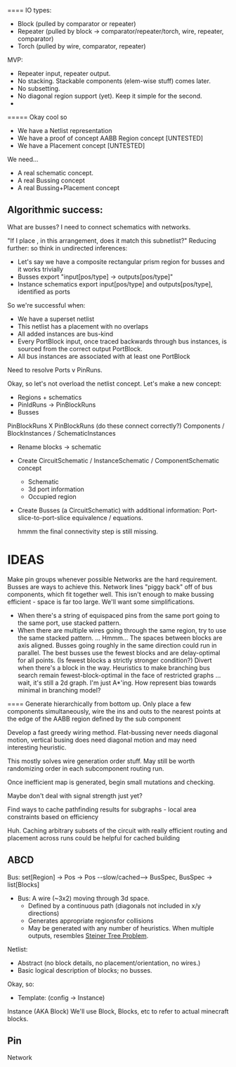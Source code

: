 ====
IO types:

- Block (pulled by comparator or repeater)
- Repeater (pulled by block -> comparator/repeater/torch, wire, repeater, comparator)
- Torch (pulled by wire, comparator, repeater)

MVP:
- Repeater input, repeater output.
- No stacking. Stackable components (elem-wise stuff) comes later.
- No subsetting.
- No diagonal region support (yet). Keep it simple for the second.
- 

=====
Okay cool so
- We have a Netlist representation
- We have a proof of concept AABB Region concept [UNTESTED]
- We have a Placement concept [UNTESTED]

We need...
- A real schematic concept.
- A real Bussing concept
- A real Bussing+Placement concept

Algorithmic success:
- 

What are busses?
I need to connect schematics with networks.

"If I place <these schematics inc busses>, in this arrangement, does it match this subnetlist?"
Reducing further:
so think in undirected inferences:
- Let's say we have a composite rectangular prism region for busses and it works trivially
- Busses export "input[pos/type] -> outputs[pos/type]"
- Instance schematics export input[pos/type] and outputs[pos/type], identified as ports

So we're successful when:
- We have a superset netlist
- This netlist has a placement with no overlaps
- All added instances are bus-kind
- Every PortBlock input, once traced backwards through bus instances, is sourced from the correct output PortBlock.
- All bus instances are associated with at least one PortBlock

Need to resolve Ports v PinRuns.

Okay, so let's not overload the netlist concept.
Let's make a new concept:
- Regions + schematics
- PinIdRuns -> PinBlockRuns
- Busses

PinBlockRuns X PinBlockRuns (do these connect correctly?)
Components / BlockInstances / SchematicInstances

- Rename blocks -> schematic
- Create CircuitSchematic / InstanceSchematic / ComponentSchematic concept
    - Schematic
    - 3d port information
    - Occupied region

- Create Busses (a CircuitSchematic) with additional information: Port-slice-to-port-slice
    equivalence / equations.

    hmmm
    the final connectivity step is still missing.

IDEAS
====

Make pin groups whenever possible
Networks are the hard requirement. Busses are ways to achieve this. Network lines "piggy back" off of bus components, which fit together well.
This isn't enough to make bussing efficient - space is far too large. We'll want some simplifications.
- When there's a string of equispaced pins from the same port going to the same port, use stacked pattern.
- When there are multiple wires going through the same region, try to use the same stacked pattern.
... Hmmm...
The spaces between blocks are axis aligned.
Busses going roughly in the same direction could run in parallel.
The best busses use the fewest blocks and are delay-optimal for all points. (Is fewest blocks a strictly stronger condition?)
Divert when there's a block in the way.
Heuristics to make branching bus search remain fewest-block-optimal in the face of restricted graphs
... wait, it's still a 2d graph. I'm just A*'ing. How represent bias towards minimal in branching model?

====
Generate hierarchically from bottom up. Only place a few components simultaneously, wire the ins and outs to the nearest points at the edge of the AABB region defined by the sub component

Develop a fast greedy wiring method. Flat-bussing never needs diagonal motion, vertical busing does need diagonal motion and may need interesting heuristic.

This mostly solves wire generation order stuff. May still be worth randomizing order in each subcomponent routing run.

Once inefficient map is generated, begin small mutations and checking.

Maybe don't deal with signal strength just yet?

Find ways to cache pathfinding results for subgraphs - local area constraints based on efficiency

Huh. Caching arbitrary subsets of the circuit with really efficient routing and placement across runs could be helpful for cached building




## ABCD

Bus: set[Region] -> Pos -> Pos --slow/cached--> BusSpec, BusSpec -> list[Blocks]
- Bus: A wire (~3x2) moving through 3d space.
    - Defined by a continuous path (diagonals not included in x/y directions)
    - Generates appropriate regionsfor collisions
    - May be generated with any number of heuristics. When multiple outputs, resembles [Steiner Tree Problem](https://en.wikipedia.org/wiki/Steiner_tree_problem).


Netlist:
- Abstract (no block details, no placement/orientation, no wires.)
- Basic logical description of blocks; no busses.


Okay, so:
- Template: (config -> Instance)


Instance
    (AKA Block)
    We'll use Block, Blocks, etc to refer to actual minecraft blocks.

Pin
- 
Network
